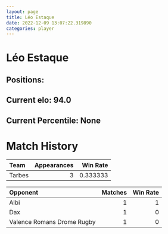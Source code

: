 ```yaml
---  
layout: page  
title: Léo Estaque  
date: 2022-12-09 13:07:22.319890  
categories: player  
---
```

# Léo Estaque

## Positions: 

## Current elo: 94.0

## Current Percentile: None

# Match History


| Team   |   Appearances |   Win Rate |
|:-------|--------------:|-----------:|
| Tarbes |             3 |   0.333333 |

| Opponent                   |   Matches |   Win Rate |
|:---------------------------|----------:|-----------:|
| Albi                       |         1 |          1 |
| Dax                        |         1 |          0 |
| Valence Romans Drome Rugby |         1 |          0 |